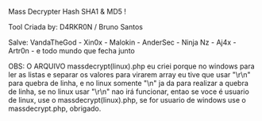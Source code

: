 Mass Decrypter Hash SHA1 & MD5 !

Tool Criada by: D4RKR0N / Bruno Santos

Salve: VandaTheGod - Xin0x - Malokin - AnderSec - Ninja Nz - Aj4x - Artr0n - e todo mundo que fecha junto

OBS: O ARQUIVO massdecrypt(linux).php eu criei porque no windows para ler as listas e separar os valores para virarem array eu tive que usar "\r\n" para quebra de linha, e no linux somente "\n" ja da para realizar a quebra de linha, se no linux usar "\r\n" nao irá funcionar, entao se voce é usuario de linux, use o massdecrypt(linux).php, se for usuario de windows use o massdecrypt.php, obrigado.
